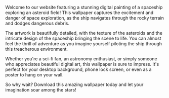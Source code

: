 <!--
Write me content for website with wallpaper "A digital painting of a spaceship exploring an asteroid field, with the rocky terrain and dangerous debris creating a sense of adventure and challenge."
-->

<!--font:Poppins-->

Welcome to our website featuring a stunning digital painting of a spaceship exploring an asteroid field! This wallpaper captures the excitement and danger of space exploration, as the ship navigates through the rocky terrain and dodges dangerous debris.

The artwork is beautifully detailed, with the texture of the asteroids and the intricate design of the spaceship bringing the scene to life. You can almost feel the thrill of adventure as you imagine yourself piloting the ship through this treacherous environment.

Whether you're a sci-fi fan, an astronomy enthusiast, or simply someone who appreciates beautiful digital art, this wallpaper is sure to impress. It's perfect for your desktop background, phone lock screen, or even as a poster to hang on your wall.

So why wait? Download this amazing wallpaper today and let your imagination soar among the stars!
